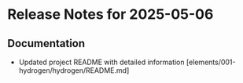 # Release Notes for 2025-05-06

## Documentation

- Updated project README with detailed information [elements/001-hydrogen/hydrogen/README.md]
